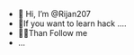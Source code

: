 - 👋 Hi, I’m @Rijan207
- 👾If you want to learn hack ....
- 😶‍🌫️Than Follow me
- ...

<!---
Rijan207/Rijan207 is a ✨ special ✨ repository because its `README.md` (this file) appears on your GitHub profile.
You can click the Preview link to take a look at your changes.
--->
